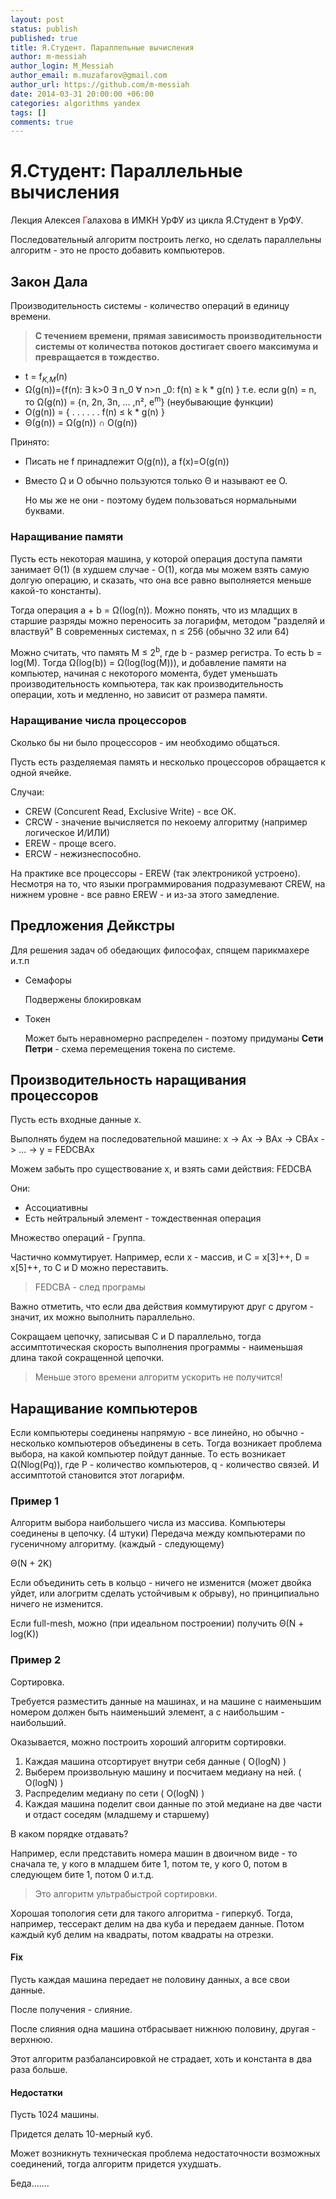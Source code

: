 ```yaml
---
layout: post
status: publish
published: true
title: Я.Студент. Параллельные вычисления
author: m-messiah
author_login: M_Messiah
author_email: m.muzafarov@gmail.com
author_url: https://github.com/m-messiah
date: 2014-03-31 20:00:00 +06:00
categories: algorithms yandex
tags: []
comments: true
---
```


# Я.Студент: Параллельные вычисления #

Лекция Алексея <span style="color:red;">Г</span>алахова в ИМКН УрФУ из цикла Я.Студент в УрФУ.

Последовательный алгоритм построить легко, но сделать параллельны алгоритм - это не просто добавить компьютеров.

<!--more-->

## Закон Дала ##

Производительность системы - количество операций в единицу времени.

>   **С течением времени, прямая зависимость производительности системы от количества потоков достигает своего максимума и превращается в тождество.**


+   t = f<sub><var>K,M</var></sub>(n)
+   &Omega;(g(n))={f(n): &exist; k&gt;0 &exist; n_0 &forall; n&gt;n _0: f(n) &ge; k * g(n) }
    т.е. если g(n) = n, то &Omega;(g(n)) = {n, 2n, 3n, ... ,n&sup2;, e<sup>m</sup>} (неубывающие функции)
+   O(g(n)) = { . . . . . . f(n) &le; k * g(n) }
+   &Theta;(g(n)) = &Omega;(g(n)) &cap; O(g(n))

Принято:

-   Писать не f принадлежит O(g(n)), а f(x)=O(g(n))
-   Вместо &Omega; и O обычно пользуются только &Theta; и называют ее O.

    Но мы же не они - поэтому будем пользоваться нормальными буквами.

### Наращивание памяти ###

Пусть есть некоторая машина, у которой операция доступа памяти занимает &Theta;(1) (в худшем случае - O(1), когда мы можем взять самую долгую операцию, и сказать, что она все равно выполняется меньше какой-то константы).

Тогда операция a + b = &Omega;(log(n)). Можно понять, что из младщих в старшие разряды можно переносить за логарифм, методом "разделяй и властвуй"
В современных системах, n &le; 256 (обычно 32 или 64)

Можно считать, что память M &le; 2<sup>b</sup>, где b - размер регистра. То есть b = log(M). Тогда &Omega;(log(b)) = &Omega;(log(log(M))), и добавление памяти на компьютер, начиная с некоторого момента, будет уменьшать производительность компьютера, так как производительность операции, хоть и медленно, но зависит от размера памяти.

### Наращивание числа процессоров ###

Сколько бы ни было процессоров - им необходимо общаться.

Пусть есть разделяемая память и несколько процессоров обращается к одной ячейке.

Случаи:

+   CREW (Concurent Read, Exclusive Write) - все ОК.
+   CRCW - значение вычисляется по некоему алгоритму (например логическое И/ИЛИ)
+   EREW - проще всего.
+   ERCW - нежизнеспособно.

На практике все процессоры - EREW (так электроникой устроено). Несмотря на то, что языки программирования подразумевают CREW, на нижнем уровне - все равно EREW - и из-за этого замедление.

## Предложения Дейкстры ##

Для решения задач об обедающих философах, спящем парикмахере и.т.п

+   Семафоры

    Подвержены блокировкам
+   Токен

    Может быть неравномерно распределен - поэтому придуманы **Сети Петри** - схема перемещения токена по системе.

## Производительность наращивания процессоров ##

Пусть есть входные данные x.

Выполнять будем на последовательной машине: x -> Ax -> BAx -> CBAx -> ... -> y = FEDCBAx

Можем забыть про существование x, и взять сами действия: FEDCBA

Они:

+   Ассоциативны
+   Есть нейтральный элемент - тождественная операция

Множество операций - Группа.

Частично коммутирует. Например, если x - массив, и C = x[3]++, D = x[5]++, то C и D можно переставить.

> FEDCBA - след програмы

Важно отметить, что если два действия коммутируют друг с другом - значит, их можно выполнить параллельно.

Сокращаем цепочку, записывая C и D параллельно, тогда ассимптотическая скорость выполнения программы - наименьшая длина такой сокращенной цепочки.

>Меньше этого времени алгоритм ускорить не получится!

## Наращивание компьютеров ##

Если компьютеры соединены напрямую - все линейно, но обычно - несколько компьютеров объединены в сеть. Тогда возникает проблема выбора, на какой компьютер пойдут данные. То есть возникает &Omega;(Nlog(Pq)), где P - количество компьютеров, q - количество связей. И ассимптотой становится этот логарифм.

### Пример 1 ###

Алгоритм выбора наибольшего числа из массива.
Компьютеры соединены в цепочку. (4 штуки)
Передача между компьютерами по гусеничному алгоритму. (каждый - следующему)

&Theta;(N + 2K)

Если объединить сеть в кольцо - ничего не изменится (может двойка уйдет, или алогритм сделать устойчивым к обрыву), но принципиально ничего не изменится.

Если full-mesh, можно (при идеальном построении) получить &Theta;(N + log(K))

### Пример 2 ###

Сортировка.

Требуется разместить данные на машинах, и на машине с наименьшим номером должен быть наименьший элемент, а с наибольшим - наибольший.

Оказывается, можно построить хороший алгоритм сортировки.

1.  Каждая машина отсортирует внутри себя данные ( O(logN) )
2.  Выберем произвольную машину и посчитаем медиану на ней. ( O(logN) )
3.  Распределим медиану по сети ( O(logN) )
4.  Каждая машина поделит свои данные по этой медиане на две части и отдаст соседям (младшему и старшему)

В каком порядке отдавать?

Например, если представить номера машин в двоичном виде - то сначала те, у кого в младшем бите 1, потом те, у кого 0, потом в следующем бите 1, потом 0 и.т.д.

>Это алгоритм ультрабыстрой сортировки.

Хорошая топология сети для такого алгоритма - гиперкуб.
Тогда, например, тессеракт делим на два куба и передаем данные. Потом каждый куб делим на квадраты, потом квадраты на отрезки.


#### Fix ####
Пусть каждая машина передает не половину данных, а все свои данные.

После получения - слияние.

После слияния одна машина отбрасывает нижнюю половину, другая - верхнюю.

Этот алгоритм разбалансировкой не страдает, хоть и константа в два раза больше.

#### Недостатки ####

Пусть 1024 машины.

Придется делать 10-мерный куб.

Может возникнуть техническая проблема недостаточности возможных соединений, тогда алгоритм придется ухудшать.




Беда.......

